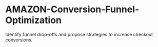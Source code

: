 # AMAZON-Conversion-Funnel-Optimization
Identify funnel drop-offs and propose strategies to increase checkout conversions.
